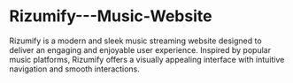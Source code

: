 # Rizumify---Music-Website
Rizumify is a modern and sleek music streaming website designed to deliver an engaging and enjoyable user experience. Inspired by popular music platforms, Rizumify offers a visually appealing interface with intuitive navigation and smooth interactions.
